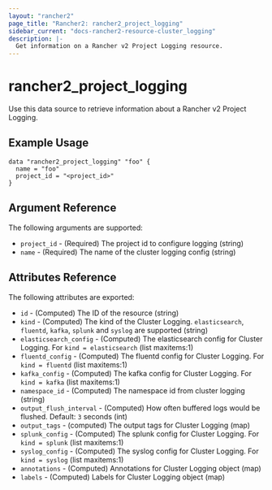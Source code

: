 ```yaml
---
layout: "rancher2"
page_title: "Rancher2: rancher2_project_logging"
sidebar_current: "docs-rancher2-resource-cluster_logging"
description: |-
  Get information on a Rancher v2 Project Logging resource. 
---
```


# rancher2\_project\_logging

Use this data source to retrieve information about a Rancher v2 Project Logging.

## Example Usage

```hcl
data "rancher2_project_logging" "foo" {
  name = "foo"
  project_id = "<project_id>"
}
```

## Argument Reference

The following arguments are supported:

* `project_id` - (Required) The project id to configure logging (string)
* `name` - (Required) The name of the cluster logging config (string)

## Attributes Reference

The following attributes are exported:

* `id` - (Computed) The ID of the resource (string)
* `kind` - (Computed) The kind of the Cluster Logging. `elasticsearch`, `fluentd`, `kafka`, `splunk` and `syslog` are supported (string)
* `elasticsearch_config` - (Computed) The elasticsearch config for Cluster Logging. For `kind = elasticsearch`  (list maxitems:1)
* `fluentd_config` - (Computed) The fluentd config for Cluster Logging. For `kind = fluentd` (list maxitems:1)
* `kafka_config` - (Computed) The kafka config for Cluster Logging. For `kind = kafka` (list maxitems:1)
* `namespace_id` - (Computed) The namespace id from cluster logging (string)
* `output_flush_interval` - (Computed) How often buffered logs would be flushed. Default: `3` seconds (int)
* `output_tags` - (computed) The output tags for Cluster Logging (map)
* `splunk_config` - (Computed) The splunk config for Cluster Logging. For `kind = splunk` (list maxitems:1)
* `syslog_config` - (Computed) The syslog config for Cluster Logging. For `kind = syslog` (list maxitems:1)
* `annotations` - (Computed) Annotations for Cluster Logging object (map)
* `labels` - (Computed) Labels for Cluster Logging object (map)

